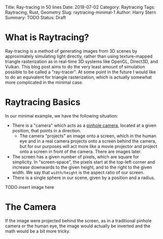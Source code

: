 Title: Ray-tracing in 50 lines
Date: 2018-07-02
Category: Raytracing
Tags: Raytracing, Rust, Geometry
Slug: raytracing-minimal-1
Author: Harry Stern
Summary: TODO
Status: Draft

# What is Raytracing?

Ray-tracing is a method of generating images from 3D scenes by approximately simulating light directly, rather than using texture-mapped triangle rasterization as in real-time 3D systems like OpenGL, Direct3D, and Vulkan. This blog post aims to do the very least amount of simulation possible to be called a "ray-tracer". At some point in the future I would like to do an equivalent for triangle rasterization, which is actually somewhat more complicated in the minimal case.

# Raytracing Basics

In our minimal example, we have the following situation:

- There is a "camera" which acts as a [pinhole camera](https://en.wikipedia.org/wiki/Pinhole_camera), located at a given position, that points in a direction.
	- The camera "projects" an image onto a screen, which in the human eye and in a real camera projects onto a screen behind the camera, but for our purposes will act more like a movie projector and project onto a screen in front of the camera. There are images later.
- The screen has a given number of pixels, which are square for simplicity. In "screen-space", the pixels start at the top-left corner and increase downwards to the given height, and to the right to the given width. We say that `width/height` is the aspect ratio of our screen.
- There is a single sphere in our scene, given by a position and a radius.

TODO insert image here

# The Camera

If the image were projected behind the screen, as in a traditional pinhole camera or the human eye, the image would actually be inverted and the math would be a bit more tricky.
